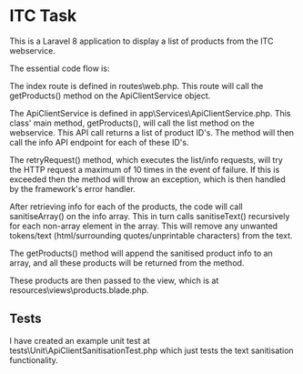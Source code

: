 # ITC Task

This is a Laravel 8 application to display a list of products from the ITC webservice.

The essential code flow is:

The index route is defined in routes\web.php. This route will call the getProducts() method on the ApiClientService object.

The ApiClientService is defined in app\Services\ApiClientService.php. This class' main method, getProducts(), will call the list method on the webservice. This API call returns a list of product ID's. The method will then call the info API endpoint for each of these ID's.

The retryRequest() method, which executes the list/info requests, will try the HTTP request a maximum of 10 times in the event of failure. If this is exceeded then the method will throw an exception, which is then handled by the framework's error handler.

After retrieving info for each of the products, the code will call sanitiseArray() on the info array. This in turn calls sanitiseText() recursively for each non-array element in the array. This will remove any unwanted tokens/text (html/surrounding quotes/unprintable characters) from the text.

The getProducts() method will append the sanitised product info to an array, and all these products will be returned from the method.

These products are then passed to the view, which is at resources\views\products.blade.php.

## Tests

I have created an example unit test at tests\Unit\ApiClientSanitisationTest.php which just tests the text sanitisation functionality.
